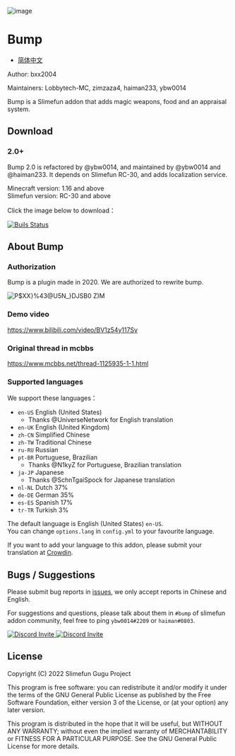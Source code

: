 ![image](https://user-images.githubusercontent.com/83174104/132268179-7e53d79b-b8cf-4044-86b7-baa94efb4b42.png)

# Bump

- [简体中文](/README-zh-CN.md)

Author: bxx2004

Maintainers: Lobbytech-MC, zimzaza4, haiman233, ybw0014

Bump is a Slimefun addon that adds magic weapons, food and an appraisal system.

## Download

### 2.0+

Bump 2.0 is refactored by @ybw0014, and maintained by @ybw0014 and @haiman233. It depends on Slimefun RC-30, and adds localization service.  

Minecraft version: 1.16 and above  
Slimefun version: RC-30 and above

Click the image below to download：

[![Buils Status](https://builds.guizhanss.net/f/SlimefunGuguProject/Bump/main/badge.svg)](https://builds.guizhanss.net/SlimefunGuguProject/Bump/main)

## About Bump

### Authorization

Bump is a plugin made in 2020. We are authorized to rewrite bump.

![P$XX}%43@U5N_}DJSB0 Z)M](https://user-images.githubusercontent.com/83174104/161408943-388d2640-03c5-4f6d-a11c-fcd6b532cfe5.png)

### Demo video

https://www.bilibili.com/video/BV1z54y117Sv

### Original thread in mcbbs

https://www.mcbbs.net/thread-1125935-1-1.html

### Supported languages

We support these languages：

- `en-US` English (United States)
  - Thanks @UniverseNetwork for English translation
- `en-UK` English (United Kingdom)
- `zh-CN` Simplified Chinese
- `zh-TW` Traditional Chinese
- `ru-RU` Russian
- `pt-BR` Portuguese, Brazilian
  - Thanks @N1kyZ for Portuguese, Brazilian translation
- `ja-JP` Japanese
  - Thanks @SchnTgaiSpock for Japanese translation
- `nl-NL` Dutch 37%
- `de-DE` German 35%
- `es-ES` Spanish 17%
- `tr-TR` Turkish 3%

The default language is English (United States) `en-US`.  
You can change `options.lang` in `config.yml` to your favourite language.

If you want to add your language to this addon, please submit your translation at [Crowdin](https://crowdin.com/project/slimefun-bump).

## Bugs / Suggestions

Please submit bug reports in [issues](https://github.com/SlimefunGuguProject/Bump/issues/), we only accept reports in Chinese and English.

For suggestions and questions, please talk about them in `#bump` of slimefun addon community, feel free to ping `ybw0014#2209` or `haiman#0803`.

<p>
  <a href="https://discord.gg/slimefun">
    <img src="https://discordapp.com/api/guilds/565557184348422174/widget.png?style=banner3" alt="Discord Invite"/>
  </a>
  <a href="https://discord.gg/SqD3gg5SAU">
    <img src="https://discordapp.com/api/guilds/809178621424041997/widget.png?style=banner3" alt="Discord Invite"/>
  </a>
</p>

## License

Copyright (C) 2022 Slimefun Gugu Project

This program is free software: you can redistribute it and/or modify
it under the terms of the GNU General Public License as published by
the Free Software Foundation, either version 3 of the License, or
(at your option) any later version.

This program is distributed in the hope that it will be useful,
but WITHOUT ANY WARRANTY; without even the implied warranty of
MERCHANTABILITY or FITNESS FOR A PARTICULAR PURPOSE.  See the
GNU General Public License for more details.
